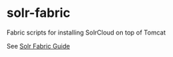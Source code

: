 solr-fabric
===========

Fabric scripts for installing SolrCloud on top of Tomcat

See [Solr Fabric Guide](./solr-fabric-guide.md)

